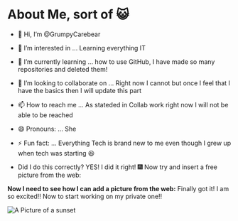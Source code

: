 <!--- Trying to add a header instead --->
 # About Me, sort of 😺
 
- 👋 Hi, I’m @GrumpyCarebear
- 👀 I’m interested in ... Learning everything IT
- 🌱 I’m currently learning ... how to use GitHub, I have made so many repositories and deleted them! 
- 💞️ I’m looking to collaborate on ... Right now I cannot but once I feel that I have the basics then I will update this part
- 📫 How to reach me ... As stateded in Collab work right now I will not be able to be reached
- 😄 Pronouns: ... She
- ⚡ Fun fact: ... Everything Tech is brand new to me even though I grew up when tech was starting 😆

- Did I do this correctly? YES! I did it right! 🎆
Now try and insert a free picture from the web:

 **Now I need to see how I can add a picture from the web:**
Finally got it! I am so excited!! Now to start working on my private one!!

![A Picture of a sunset](https://cdn.mos.cms.futurecdn.net/wtqqnkYDYi2ifsWZVW2MT4-650-80.jpg.webp)

<!---
GrumpyCarebear/GrumpyCarebear is a ✨ special ✨ repository because its `README.md` (this file) appears on your GitHub profile.
You can click the Preview link to take a look at your changes.
--->
